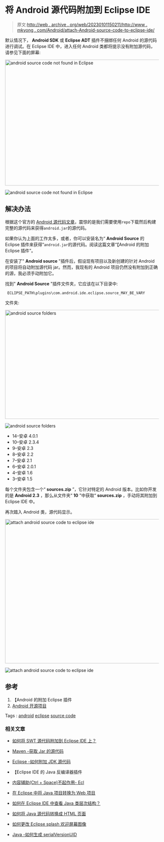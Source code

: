 # 将 Android 源代码附加到 Eclipse IDE

> 原文:[http://web . archive . org/web/20230101150211/http://www . mkyong . com/Android/attach-Android-source-code-to-eclipse-ide/](http://web.archive.org/web/20230101150211/http://www.mkyong.com/android/attach-android-source-code-to-eclipse-ide/)

默认情况下， **Android SDK** 或 **Eclipse ADT** 插件不捆绑任何 Android 的源代码进行调试。在 Eclipse IDE 中，进入任何 Android 类都将提示没有附加源代码，请参见下面的屏幕:

<noscript><img src="../Images/244ca0058af3a69e586b74d99fc4fb63.png" alt="android source code not found in Eclipse" title="android-source-code-to-eclipse" width="640" height="411" data-original-src="http://web.archive.org/web/20200920092334im_/http://www.mkyong.com/wp-content/uploads/2011/12/android-source-code-to-eclipse.png"/></noscript>

![android source code not found in Eclipse](../Images/d1f7d112e9473629db5aac6149d7335e.png "android-source-code-to-eclipse")

## 解决办法

根据这个官方的 [Android 源代码文章](http://web.archive.org/web/20200920092334/http://source.android.com/source/initializing.html)，震惊的是我们需要使用`repo`下载然后构建完整的源代码来获得`android.jar`的源代码。

如果你认为上面的工作太多，或者，你可以安装名为“ **Android Source** 的 Eclipse 插件来获得“`android.jar`的源代码。阅读这篇文章“【Android 的附加 Eclipse 插件”。

在安装了" **Android source** "插件后，假设现有项目以及新创建的针对 Android 的项目将自动附加源代码 jar。然而，我现有的 Android 项目仍然没有附加到正确的源，我必须手动附加它。

找到" **Android Source** "插件文件夹，它应该在以下目录中:

```
 ECLIPSE_PATH\plugins\com.android.ide.eclipse.source_MAY_BE_VARY 
```

文件夹:

<noscript><img src="../Images/9b74104885f4043b58e3b7ec471ee9e0.png" alt="android source folders" title="android-source-code-to-eclipse-folder" width="640" height="356" data-original-src="http://web.archive.org/web/20200920092334im_/http://www.mkyong.com/wp-content/uploads/2011/12/android-source-code-to-eclipse-folder.png"/></noscript>

![android source folders](../Images/acc74f27305810250dc9b8edd3a4eae2.png "android-source-code-to-eclipse-folder")

*   14–安卓 4.0.1
*   10–安卓 2.3.4
*   9–安卓 2.3
*   8–安卓 2.2
*   7–安卓 2.1
*   6–安卓 2.0.1
*   4–安卓 1.6
*   3–安卓 1.5

每个文件夹包含一个“ **sources.zip** ”，它针对特定的 Android 版本。比如你开发的是 **Android 2.3** ，那么从文件夹“ **10** ”中获取“ **sources.zip** ，手动将其附加到 Eclipse IDE 中。

再次踏入 Android 类，源代码显示。

<noscript><img src="../Images/1d7192f557b5cd7bc76fbe5a273ed082.png" alt="attach android source code to eclipse ide" title="android-source-code-to-eclipse-result" width="640" height="471" data-original-src="http://web.archive.org/web/20200920092334im_/http://www.mkyong.com/wp-content/uploads/2011/12/android-source-code-to-eclipse-result.png"/></noscript>

![attach android source code to eclipse ide](../Images/4edbdf562f11f94658caa1f248a31037.png "android-source-code-to-eclipse-result")

## 参考

1.  【Android 的附加 Eclipse 插件
2.  [Android 开源项目](http://web.archive.org/web/20200920092334/http://source.android.com/)

Tags : [android](http://web.archive.org/web/20200920092334/https://mkyong.com/tag/android/) [eclipse](http://web.archive.org/web/20200920092334/https://mkyong.com/tag/eclipse/) [source code](http://web.archive.org/web/20200920092334/https://mkyong.com/tag/source-code/)<input type="hidden" id="mkyong-current-postId" value="10402">

### 相关文章

*   [如何将 SWT 源代码附加到 Eclipse IDE 上？](/web/20200920092334/https://mkyong.com/swt/how-do-attach-swt-source-code-to-eclipse-ide/?utm_source=self&utm_medium=referral&utm_campaign=afterpost-related&utm_content=link0)
*   [Maven -获取 Jar 的源代码](/web/20200920092334/https://mkyong.com/maven/maven-get-source-code-for-jar/?utm_source=self&utm_medium=referral&utm_campaign=afterpost-related&utm_content=link1)
*   [Eclipse -如何附加 JDK 源代码](/web/20200920092334/https://mkyong.com/eclipse/eclipse-how-to-attach-jdk-source-code/?utm_source=self&utm_medium=referral&utm_campaign=afterpost-related&utm_content=link2)
*   【Eclipse IDE 的 Java 反编译器插件
*   [内容辅助(Ctrl + Space)不起作用- Ecl](/web/20200920092334/https://mkyong.com/java/content-assist-ctrl-space-is-not-working-eclipse/?utm_source=self&utm_medium=referral&utm_campaign=afterpost-related&utm_content=link4)

*   [在 Eclipse 中将 Java 项目转换为 Web 项目](/web/20200920092334/https://mkyong.com/java/how-to-convert-java-project-to-web-project-in-eclipse/?utm_source=self&utm_medium=referral&utm_campaign=afterpost-related&utm_content=link5)
*   [如何在 Eclipse IDE 中查看 Java 类层次结构？](/web/20200920092334/https://mkyong.com/java/how-to-view-java-class-hierarchy-in-eclipse-ide/?utm_source=self&utm_medium=referral&utm_campaign=afterpost-related&utm_content=link6)
*   [如何将 Java 源代码转换成 HTML 页面](/web/20200920092334/https://mkyong.com/java/how-to-convert-java-source-code-to-html-page/?utm_source=self&utm_medium=referral&utm_campaign=afterpost-related&utm_content=link7)
*   [如何更改 Eclipse splash 欢迎屏幕图像](/web/20200920092334/https://mkyong.com/java/how-to-change-eclipse-splash-welcome-screen-image/?utm_source=self&utm_medium=referral&utm_campaign=afterpost-related&utm_content=link8)
*   [Java -如何生成 serialVersionUID](/web/20200920092334/https://mkyong.com/java/how-to-generate-serialversionuid/?utm_source=self&utm_medium=referral&utm_campaign=afterpost-related&utm_content=link9)